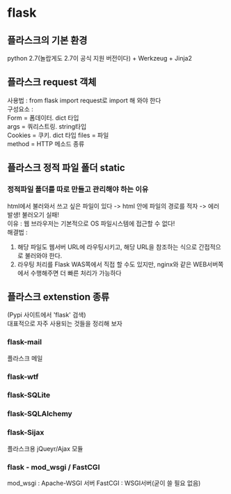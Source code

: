 # flask 
## 플라스크의 기본 환경
python 2.7(놀랍게도 2.7이 공식 지원 버전이다) + Werkzeug + Jinja2

## 플라스크 request 객체
사용법 : from flask import request로 import 해 와야 한다  
구성요소 :   
Form = 폼데이터. dict 타입  
args = 쿼리스트링. string타입  
Cookies = 쿠키. dict 타입 
files = 파일  
method = HTTP 메소드 종류

## 플라스크 정적 파일 폴더 static
### 정적파일 폴더를 따로 만들고 관리해야 하는 이유
html에서 불러와서 쓰고 싶은 파일이 있다 -> html 안에 파일의 경로를 적자 -> 에러 발생! 불러오기 실패!  
이유 : 웹 브라우저는 기본적으로 OS 파일시스템에 접근할 수 없다!  
해결법 : 
1. 해당 파일도 웹서버 URL에 라우팅시키고, 해당 URL을 참조하는 식으로 간접적으로 불러와야 한다.  
2. 라우팅 처리를 Flask WAS쪽에서 직접 할 수도 있지만, nginx와 같은 WEB서버쪽에서 수행해주면 더 빠른 처리가 가능하다


## 플라스크 extenstion 종류
(Pypi 사이트에서 'flask' 검색)  
대표적으로 자주 사용되는 것들을 정리해 보자
### flask-mail
플라스크 메일 
### flask-wtf

### flask-SQLite

### flask-SQLAlchemy

### flask-Sijax
플라스크용 jQueyr/Ajax 모듈

### flask - mod_wsgi / FastCGI
mod_wsgi : Apache-WSGI 서버
FastCGI : WSGI서버(굳이 쓸 필요 없음)






